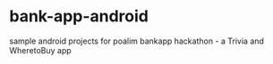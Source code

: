 bank-app-android
========

sample android projects for poalim bankapp hackathon - a Trivia and WheretoBuy app

